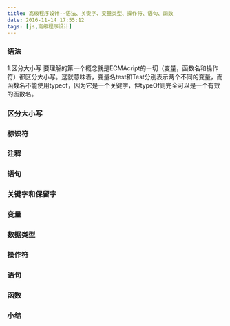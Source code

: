 ```yaml
---
title: 高级程序设计--语法、关键字、变量类型、操作符、语句、函数
date: 2016-11-14 17:55:12
tags: [js,高级程序设计]
---
```


### 语法
1.区分大小写
要理解的第一个概念就是ECMAcript的一切（变量，函数名和操作符）都区分大小写。这就意味着，变量名test和Test分别表示两个不同的变量，而函数名不能使用typeof，因为它是一个关键字，但typeOf则完全可以是一个有效的函数名。
### 区分大小写 
### 标识符 
### 注释
### 语句
### 关键字和保留字
### 变量
### 数据类型
### 操作符
### 语句
### 函数
### 小结